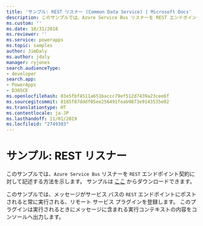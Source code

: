 ```yaml
---
title: 'サンプル: REST リスナー (Common Data Service) | Microsoft Docs'
description: このサンプルでは、Azure Service Bus リスナーを REST エンドポイント契約に対して記述する方法を示します。
ms.custom: ''
ms.date: 10/31/2018
ms.reviewer: ''
ms.service: powerapps
ms.topic: samples
author: JimDaly
ms.author: jdaly
manager: ryjones
search.audienceType:
- developer
search.app:
- PowerApps
- D365CE
ms.openlocfilehash: 03e5fbf4511a651baccc79ef512d7439a23cee6f
ms.sourcegitcommit: 8185f87dddf05ee256491feab9873e9143535e02
ms.translationtype: HT
ms.contentlocale: ja-JP
ms.lasthandoff: 11/01/2019
ms.locfileid: "2749303"
---
```

# <a name="sample-rest-listener"></a>サンプル: REST リスナー

<!-- https://docs.microsoft.com/dynamics365/customer-engagement/developer/sample-rest-listener -->

このサンプルでは、`Azure Service Bus` リスナーを `REST` エンドポイント契約に対して記述する方法を示します。 サンプルは [ここ](https://github.com/Microsoft/PowerApps-Samples/tree/master/cds/orgsvc/C%23/RESTListener) からダウンロードできます。

このサンプルでは、メッセージがサービス バスの `REST` エンドポイントにポストされると常に実行される、リモート サービス プラグインを登録します。 このプラグインは実行されるときにメッセージに含まれる実行コンテキストの内容をコンソールへ出力します。
